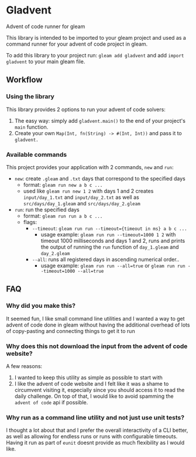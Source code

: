 # Gladvent

Advent of code runner for gleam

This library is intended to be imported to your gleam project and used as a command runner for your advent of code project in gleam.

To add this library to your project run: `gleam add gladvent` and add `import gladvent` to your main gleam file.
## Workflow

### Using the library
This library provides 2 options to run your advent of code solvers:

1. The easy way: simply add `gladvent.main()` to the end of your project's `main` function.
2. Create your own `Map(Int, fn(String) -> #(Int, Int))` and pass it to `gladvent.`

### Available commands
This project provides your application with 2 commands, `new` and `run`:

- `new`: create `.gleam` and `.txt` days that correspond to the specified days 
  - format: `gleam run new a b c ...`
  - used like `gleam run new 1 2` with days 1 and 2 creates `input/day_1.txt` and `input/day_2.txt` as well as `src/days/day_1.gleam` and `src/days/day_2.gleam`
- `run`: run the specified days
  - format: `gleam run run a b c ...`
  - flags:
    - `--timeout`: `gleam run run --timeout={timeout in ms} a b c ...`
      - usage example: `gleam run run --timeout=1000 1 2` with timeout 1000 milliseconds and days 1 and 2, runs and prints the output of running the `run` function of `day_1.gleam` and `day_2.gleam`
    - `--all`: runs all registered days in ascending numerical order..
      - usage example: `gleam run run --all=true` or  `gleam run run --timeout=1000 --all=true`


## FAQ

### Why did you make this?

It seemed fun, I like small command line utilities and I wanted a way to get advent of code done in gleam without having the additional overhead of lots of copy-pasting and connecting things to get it to run

### Why does this not download the input from the advent of code website?

A few reasons:

1. I wanted to keep this utility as simple as possible to start with
2. I like the advent of code website and I felt like it was a shame to circumvent visiting it, especially since you should access it to read the daily challenge. On top of that, I would like to avoid spamming the `advent of code` api if possible.

### Why run as a command line utility and not just use unit tests?

I thought a lot about that and I prefer the overall interactivity of a CLI better, as well as allowing for endless runs or runs with configurable timeouts. Having it run as part of `eunit` doesnt provide as much flexibility as I would like.
